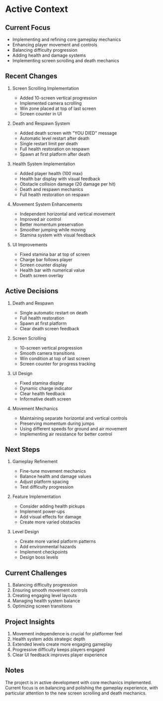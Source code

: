 # Active Context

## Current Focus
- Implementing and refining core gameplay mechanics
- Enhancing player movement and controls
- Balancing difficulty progression
- Adding health and damage systems
- Implementing screen scrolling and death mechanics

## Recent Changes
1. Screen Scrolling Implementation
   - Added 10-screen vertical progression
   - Implemented camera scrolling
   - Win zone placed at top of last screen
   - Screen counter in UI

2. Death and Respawn System
   - Added death screen with "YOU DIED" message
   - Automatic level restart after death
   - Single restart limit per death
   - Full health restoration on respawn
   - Spawn at first platform after death

3. Health System Implementation
   - Added player health (100 max)
   - Health bar display with visual feedback
   - Obstacle collision damage (20 damage per hit)
   - Death and respawn mechanics
   - Full health restoration on respawn

4. Movement System Enhancements
   - Independent horizontal and vertical movement
   - Improved air control
   - Better momentum preservation
   - Smoother jumping while moving
   - Stamina system with visual feedback

5. UI Improvements
   - Fixed stamina bar at top of screen
   - Charge bar follows player
   - Screen counter display
   - Health bar with numerical value
   - Death screen overlay

## Active Decisions
1. Death and Respawn
   - Single automatic restart on death
   - Full health restoration
   - Spawn at first platform
   - Clear death screen feedback

2. Screen Scrolling
   - 10-screen vertical progression
   - Smooth camera transitions
   - Win condition at top of last screen
   - Screen counter for progress tracking

3. UI Design
   - Fixed stamina display
   - Dynamic charge indicator
   - Clear health feedback
   - Informative death screen

4. Movement Mechanics
   - Maintaining separate horizontal and vertical controls
   - Preserving momentum during jumps
   - Using different speeds for ground and air movement
   - Implementing air resistance for better control

## Next Steps
1. Gameplay Refinement
   - Fine-tune movement mechanics
   - Balance health and damage values
   - Adjust platform spacing
   - Test difficulty progression

2. Feature Implementation
   - Consider adding health pickups
   - Implement power-ups
   - Add visual effects for damage
   - Create more varied obstacles

3. Level Design
   - Create more varied platform patterns
   - Add environmental hazards
   - Implement checkpoints
   - Design boss levels

## Current Challenges
1. Balancing difficulty progression
2. Ensuring smooth movement controls
3. Creating engaging level layouts
4. Managing health system balance
5. Optimizing screen transitions

## Project Insights
1. Movement independence is crucial for platformer feel
2. Health system adds strategic depth
3. Extended levels create more engaging gameplay
4. Progressive difficulty keeps players engaged
5. Clear UI feedback improves player experience

## Notes
The project is in active development with core mechanics implemented. Current focus is on balancing and polishing the gameplay experience, with particular attention to the new screen scrolling and death mechanics. 